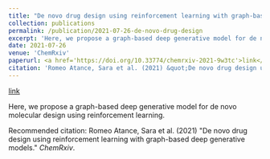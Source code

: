 ```yaml
---
title: "De novo drug design using reinforcement learning with graph-based deep generative models"
collection: publications
permalink: /publication/2021-07-26-de-novo-drug-design
excerpt: 'Here, we propose a graph-based deep generative model for de novo molecular design using reinforcement learning.'
date: 2021-07-26
venue: 'ChemRxiv'
paperurl: <a href='https://doi.org/10.33774/chemrxiv-2021-9w3tc'>link</a>
citation: 'Romeo Atance, Sara et al. (2021) &quot;De novo drug design using reinforcement learning with graph-based deep generative models.&quot; <i>ChemRxiv</i>.'
---
```


<a href='https://doi.org/10.33774/chemrxiv-2021-9w3tc'>link</a>

Here, we propose a graph-based deep generative model for de novo molecular design using reinforcement learning.

Recommended citation: Romeo Atance, Sara et al. (2021) "De novo drug design using reinforcement learning with graph-based deep generative models." <i>ChemRxiv</i>.